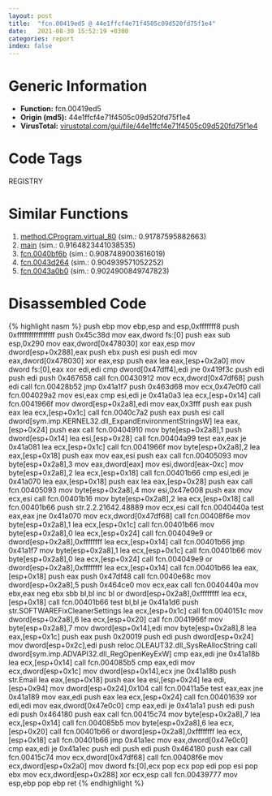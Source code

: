 ```yaml
---
layout: post
title:  "fcn.00419ed5 @ 44e1ffcf4e71f4505c09d520fd75f1e4"
date:   2021-08-30 15:52:19 +0300
categories: report
index: false
---
```


# Generic Information
- **Function:** fcn.00419ed5
- **Origin (md5):** 44e1ffcf4e71f4505c09d520fd75f1e4
- **VirusTotal:** [virustotal.com/gui/file/44e1ffcf4e71f4505c09d520fd75f1e4][virustotal_ref]

# Code Tags
<span class="tag" id="REGISTRY">REGISTRY</span>


# Similar Functions

1. [method.CProgram.virtual\_80][similar_1_ref] (sim.: 0.91787595882663)
2. [main][similar_2_ref] (sim.: 0.9164823441038535)
3. [fcn.0040bf6b][similar_3_ref] (sim.: 0.9087489003616019)
4. [fcn.0043d264][similar_4_ref] (sim.: 0.904939571052252)
5. [fcn.0043a0b0][similar_5_ref] (sim.: 0.9024900849747823)


# Disassembled Code

{% highlight nasm %}
push ebp
mov ebp,esp
and esp,0xfffffff8
push 0xffffffffffffffff
push 0x45c38d
mov eax,dword fs:[0]
push eax
sub esp,0x290
mov eax,dword[0x478030]
xor eax,esp
mov dword[esp+0x288],eax
push ebx
push esi
push edi
mov eax,dword[0x478030]
xor eax,esp
push eax
lea eax,[esp+0x2a0]
mov dword fs:[0],eax
xor edi,edi
cmp dword[0x47dff4],edi
jne 0x419f3c
push edi
push edi
push 0x467658
call fcn.00430912
mov ecx,dword[0x47df68]
push edi
call fcn.00428b52
jmp 0x41a1f7
push 0x463d68
mov ecx,0x47e0f0
call fcn.004029a2
mov esi,eax
cmp esi,edi
je 0x41a0a3
lea ecx,[esp+0x14]
call fcn.0041966f
mov dword[esp+0x2a8],edi
mov eax,0x3fff
push eax
push eax
lea ecx,[esp+0x1c]
call fcn.0040c7a2
push eax
push esi
call dword[sym.imp.KERNEL32.dll_ExpandEnvironmentStringsW]
lea eax,[esp+0x24]
push eax
call fcn.00404910
mov byte[esp+0x2a8],1
push dword[esp+0x14]
lea esi,[esp+0x28]
call fcn.00404a99
test eax,eax
je 0x41a081
lea ecx,[esp+0x1c]
call fcn.0041966f
mov byte[esp+0x2a8],2
lea eax,[esp+0x18]
push eax
mov eax,esi
push eax
call fcn.00405093
mov byte[esp+0x2a8],3
mov eax,dword[eax]
mov esi,dword[eax-0xc]
mov byte[esp+0x2a8],2
lea ecx,[esp+0x18]
call fcn.00401b66
cmp esi,edi
je 0x41a070
lea eax,[esp+0x18]
push eax
lea eax,[esp+0x28]
push eax
call fcn.00405093
mov byte[esp+0x2a8],4
mov esi,0x47e008
push eax
mov ecx,esi
call fcn.00401b16
mov byte[esp+0x2a8],2
lea ecx,[esp+0x18]
call fcn.00401b66
push str.2.2.21642.48889
mov ecx,esi
call fcn.0040440a
test eax,eax
jne 0x41a070
mov ecx,dword[0x47df68]
call fcn.00408f6e
mov byte[esp+0x2a8],1
lea ecx,[esp+0x1c]
call fcn.00401b66
mov byte[esp+0x2a8],0
lea ecx,[esp+0x24]
call fcn.004049e9
or dword[esp+0x2a8],0xffffffff
lea ecx,[esp+0x14]
call fcn.00401b66
jmp 0x41a1f7
mov byte[esp+0x2a8],1
lea ecx,[esp+0x1c]
call fcn.00401b66
mov byte[esp+0x2a8],0
lea ecx,[esp+0x24]
call fcn.004049e9
or dword[esp+0x2a8],0xffffffff
lea ecx,[esp+0x14]
call fcn.00401b66
lea eax,[esp+0x18]
push eax
push 0x47df48
call fcn.0040e68c
mov dword[esp+0x2a8],5
push 0x464ce0
mov ecx,eax
call fcn.0040440a
mov ebx,eax
neg ebx
sbb bl,bl
inc bl
or dword[esp+0x2a8],0xffffffff
lea ecx,[esp+0x18]
call fcn.00401b66
test bl,bl
je 0x41a1d6
push str.SOFTWAREFixCleanerSettings
lea ecx,[esp+0x1c]
call fcn.0040151c
mov dword[esp+0x2a8],6
lea ecx,[esp+0x20]
call fcn.0041966f
mov byte[esp+0x2a8],7
mov dword[esp+0x14],edi
mov byte[esp+0x2a8],8
lea eax,[esp+0x1c]
push eax
push 0x20019
push edi
push dword[esp+0x24]
mov dword[esp+0x2c],edi
push reloc.OLEAUT32.dll_SysReAllocString
call dword[sym.imp.ADVAPI32.dll_RegOpenKeyExW]
cmp eax,edi
jne 0x41a18b
lea ecx,[esp+0x14]
call fcn.004085b5
cmp eax,edi
mov ecx,dword[esp+0x1c]
mov dword[esp+0x14],ecx
jne 0x41a18b
push str.Email
lea eax,[esp+0x18]
push eax
lea esi,[esp+0x24]
lea edi,[esp+0x94]
mov dword[esp+0x24],0x104
call fcn.00411a5e
test eax,eax
jne 0x41a189
mov eax,edi
push eax
lea ecx,[esp+0x24]
call fcn.00401639
xor edi,edi
mov eax,dword[0x47e0c0]
cmp eax,edi
je 0x41a1a1
push edi
push edi
push 0x464180
push eax
call fcn.00415c74
mov byte[esp+0x2a8],7
lea ecx,[esp+0x14]
call fcn.004085b5
mov byte[esp+0x2a8],6
lea ecx,[esp+0x20]
call fcn.00401b66
or dword[esp+0x2a8],0xffffffff
lea ecx,[esp+0x18]
call fcn.00401b66
jmp 0x41a1ec
mov eax,dword[0x47e0c0]
cmp eax,edi
je 0x41a1ec
push edi
push edi
push 0x464180
push eax
call fcn.00415c74
mov ecx,dword[0x47df68]
call fcn.00408f6e
mov ecx,dword[esp+0x2a0]
mov dword fs:[0],ecx
pop ecx
pop edi
pop esi
pop ebx
mov ecx,dword[esp+0x288]
xor ecx,esp
call fcn.00439777
mov esp,ebp
pop ebp
ret
{% endhighlight %}


[similar_1_ref]: /report/method.CProgram.virtual_80@44e1ffcf4e71f4505c09d520fd75f1e4
[similar_2_ref]: /report/main@418e0921f3a9bd4f5bc0dcc59623b5a1
[similar_3_ref]: /report/fcn.0040bf6b@56a02334aea008c131d2741a089910fb
[similar_4_ref]: /report/fcn.0043d264@56a02334aea008c131d2741a089910fb
[similar_5_ref]: /report/fcn.0043a0b0@e16f74a2849182d98050864255e902f8
[virustotal_ref]: https://www.virustotal.com/gui/file/44e1ffcf4e71f4505c09d520fd75f1e4